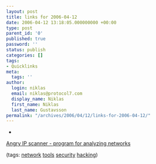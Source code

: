 ```yaml
---
layout: post
title: links for 2006-04-12
date: 2006-04-12 13:18:05.000000000 +00:00
type: post
parent_id: '0'
published: true
password: ''
status: publish
categories: []
tags:
- Quicklinks
meta:
  tags: ''
author:
  login: niklas
  email: niklas@protocol7.com
  display_name: Niklas
  first_name: Niklas
  last_name: Gustavsson
permalink: "/archives/2006/04/12/links-for-2006-04-12/"
---
```

- 
[Angry IP scanner - program for analyzing networks](http://www.angryziber.com/ipscan/)

(tags: [network](http://del.icio.us/protocol7/network) [tools](http://del.icio.us/protocol7/tools) [security](http://del.icio.us/protocol7/security) [hacking](http://del.icio.us/protocol7/hacking))
